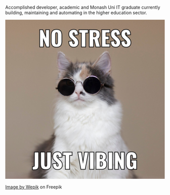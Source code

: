 Accomplished developer, academic and Monash Uni IT graduate currently building, maintaining and automating in the higher education sector. 

![cat vibing](/git_assets/cat_vibe.jpg)

<a href="https://www.freepik.com/free-vector/simple-vibing-cat-square-meme_58459053.htm#query=funny%20cat%20memes&position=4&from_view=keyword&track=ais_hybrid&uuid=25491b4c-935d-4ccc-ac22-7669f90cf9ae">Image by Wepik</a> on Freepik
